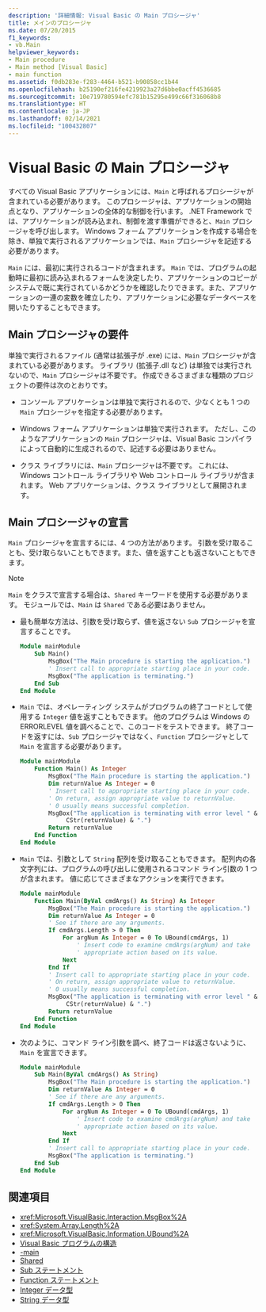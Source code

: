 ```yaml
---
description: '詳細情報: Visual Basic の Main プロシージャ'
title: メインのプロシージャ
ms.date: 07/20/2015
f1_keywords:
- vb.Main
helpviewer_keywords:
- Main procedure
- Main method [Visual Basic]
- main function
ms.assetid: f0db283e-f283-4464-b521-b90858cc1b44
ms.openlocfilehash: b25190ef216fe4219923a27d6bbe0acff4536685
ms.sourcegitcommit: 10e719780594efc781b15295e499c66f316068b8
ms.translationtype: HT
ms.contentlocale: ja-JP
ms.lasthandoff: 02/14/2021
ms.locfileid: "100432807"
---
```

# <a name="main-procedure-in-visual-basic"></a>Visual Basic の Main プロシージャ

すべての Visual Basic アプリケーションには、`Main` と呼ばれるプロシージャが含まれている必要があります。 このプロシージャは、アプリケーションの開始点となり、アプリケーションの全体的な制御を行います。 .NET Framework では、アプリケーションが読み込まれ、制御を渡す準備ができると、`Main` プロシージャを呼び出します。 Windows フォーム アプリケーションを作成する場合を除き、単独で実行されるアプリケーションでは、`Main` プロシージャを記述する必要があります。

 `Main` には、最初に実行されるコードが含まれます。 `Main` では、プログラムの起動時に最初に読み込まれるフォームを決定したり、アプリケーションのコピーがシステムで既に実行されているかどうかを確認したりできます。また、アプリケーションの一連の変数を確立したり、アプリケーションに必要なデータベースを開いたりすることもできます。

## <a name="requirements-for-the-main-procedure"></a>Main プロシージャの要件

 単独で実行されるファイル (通常は拡張子が .exe) には、`Main` プロシージャが含まれている必要があります。 ライブラリ (拡張子.dll など) は単独では実行されないので、`Main` プロシージャは不要です。 作成できるさまざまな種類のプロジェクトの要件は次のとおりです。

- コンソール アプリケーションは単独で実行されるので、少なくとも 1 つの `Main` プロシージャを指定する必要があります。

- Windows フォーム アプリケーションは単独で実行されます。 ただし、このようなアプリケーションの `Main` プロシージャは、Visual Basic コンパイラによって自動的に生成されるので、記述する必要はありません。

- クラス ライブラリには、`Main` プロシージャは不要です。 これには、Windows コントロール ライブラリや Web コントロール ライブラリが含まれます。 Web アプリケーションは、クラス ライブラリとして展開されます。

## <a name="declaring-the-main-procedure"></a>Main プロシージャの宣言

 `Main` プロシージャを宣言するには、4 つの方法があります。 引数を受け取ることも、受け取らないこともできます。また、値を返すことも返さないこともできます。

> [!NOTE]
> `Main` をクラスで宣言する場合は、`Shared` キーワードを使用する必要があります。 モジュールでは、`Main` は `Shared` である必要はありません。

- 最も簡単な方法は、引数を受け取らず、値を返さない `Sub` プロシージャを宣言することです。

    ```vb
    Module mainModule
        Sub Main()
            MsgBox("The Main procedure is starting the application.")
            ' Insert call to appropriate starting place in your code.
            MsgBox("The application is terminating.")
        End Sub
    End Module
    ```

- `Main` では、オペレーティング システムがプログラムの終了コードとして使用する `Integer` 値を返すこともできます。 他のプログラムは Windows の ERRORLEVEL 値を調べることで、このコードをテストできます。 終了コードを返すには、`Sub` プロシージャではなく、`Function` プロシージャとして `Main` を宣言する必要があります。

    ```vb
    Module mainModule
        Function Main() As Integer
            MsgBox("The Main procedure is starting the application.")
            Dim returnValue As Integer = 0
            ' Insert call to appropriate starting place in your code.
            ' On return, assign appropriate value to returnValue.
            ' 0 usually means successful completion.
            MsgBox("The application is terminating with error level " &
                 CStr(returnValue) & ".")
            Return returnValue
        End Function
    End Module
    ```

- `Main` では、引数として `String` 配列を受け取ることもできます。 配列内の各文字列には、プログラムの呼び出しに使用されるコマンド ライン引数の 1 つが含まれます。 値に応じてさまざまなアクションを実行できます。

    ```vb
    Module mainModule
        Function Main(ByVal cmdArgs() As String) As Integer
            MsgBox("The Main procedure is starting the application.")
            Dim returnValue As Integer = 0
            ' See if there are any arguments.
            If cmdArgs.Length > 0 Then
                For argNum As Integer = 0 To UBound(cmdArgs, 1)
                    ' Insert code to examine cmdArgs(argNum) and take
                    ' appropriate action based on its value.
                Next
            End If
            ' Insert call to appropriate starting place in your code.
            ' On return, assign appropriate value to returnValue.
            ' 0 usually means successful completion.
            MsgBox("The application is terminating with error level " &
                 CStr(returnValue) & ".")
            Return returnValue
        End Function
    End Module
    ```

- 次のように、コマンド ライン引数を調べ、終了コードは返さないように、`Main` を宣言できます。

    ```vb
    Module mainModule
        Sub Main(ByVal cmdArgs() As String)
            MsgBox("The Main procedure is starting the application.")
            Dim returnValue As Integer = 0
            ' See if there are any arguments.
            If cmdArgs.Length > 0 Then
                For argNum As Integer = 0 To UBound(cmdArgs, 1)
                    ' Insert code to examine cmdArgs(argNum) and take
                    ' appropriate action based on its value.
                Next
            End If
            ' Insert call to appropriate starting place in your code.
            MsgBox("The application is terminating.")
        End Sub
    End Module
    ```
  
## <a name="see-also"></a>関連項目

- <xref:Microsoft.VisualBasic.Interaction.MsgBox%2A>
- <xref:System.Array.Length%2A>
- <xref:Microsoft.VisualBasic.Information.UBound%2A>
- [Visual Basic プログラムの構造](structure-of-a-visual-basic-program.md)
- [-main](../../reference/command-line-compiler/main.md)
- [Shared](../../language-reference/modifiers/shared.md)
- [Sub ステートメント](../../language-reference/statements/sub-statement.md)
- [Function ステートメント](../../language-reference/statements/function-statement.md)
- [Integer データ型](../../language-reference/data-types/integer-data-type.md)
- [String データ型](../../language-reference/data-types/string-data-type.md)

